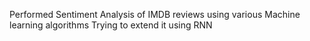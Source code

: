 Performed Sentiment Analysis of IMDB reviews using various Machine learning algorithms
Trying to extend it using RNN
